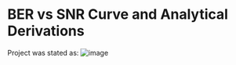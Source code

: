 # BER vs SNR Curve and Analytical Derivations

Project was stated as:
![image](https://github.com/gizembakan/BER-vs-SNR-for-Message-Symbols/assets/76500992/5efcd018-2ef2-42b9-af62-9fc491b83086)
